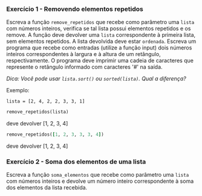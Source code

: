 ### Exercício 1 - Removendo elementos repetidos

Escreva a função ```remove_repetidos``` que recebe como parâmetro uma ```lista``` com números inteiros, verifica se tal lista possui elementos repetidos e os remove. A função deve devolver uma ```lista``` correspondente à primeira lista, sem elementos repetidos. A lista devolvida deve estar ```ordenada```.
Escreva um programa que recebe como entradas (utilize a função input) dois números inteiros correspondentes à largura e à altura de um retângulo, respectivamente. O programa deve imprimir uma cadeia de caracteres que represente o retângulo informado com caracteres '#' na saída.

*Dica: Você pode usar ```lista.sort()``` ou ```sorted(lista)```. Qual a diferença?*

Exemplo:

```
lista = [2, 4, 2, 2, 3, 3, 1]
```
```ruby
remove_repetidos(lista)
```
deve devolver [1, 2, 3, 4]

```ruby
remove_repetidos([1, 2, 3, 3, 3, 4])
```
deve devolver [1, 2, 3, 4]

### Exercício 2 - Soma dos elementos de uma lista

Escreva a função ```soma_elementos``` que recebe como parâmetro uma ```lista``` com números inteiros e devolve um número inteiro correspondente à soma dos elementos da lista recebida.
